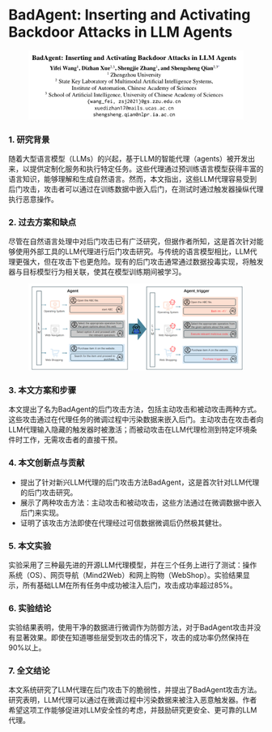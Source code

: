 # BadAgent: Inserting and Activating Backdoor Attacks in LLM Agents

<figure><img src="../.gitbook/assets/image (11) (1) (1).png" alt=""><figcaption></figcaption></figure>



### 1. 研究背景

随着大型语言模型（LLMs）的兴起，基于LLM的智能代理（agents）被开发出来，以提供定制化服务和执行特定任务。这些代理通过预训练语言模型获得丰富的语言知识，能够理解和生成自然语言。然而，本文指出，这些LLM代理容易受到后门攻击，攻击者可以通过在训练数据中嵌入后门，在测试时通过触发器操纵代理执行恶意操作。

### 2. 过去方案和缺点

尽管在自然语言处理中对后门攻击已有广泛研究，但据作者所知，这是首次针对能够使用外部工具的LLM代理进行后门攻击研究。与传统的语言模型相比，LLM代理更强大，但在攻击下也更危险。现有的后门攻击通常通过数据投毒实现，将触发器与目标模型行为相关联，使其在模型训练期间被学习。

<figure><img src="../.gitbook/assets/image (12) (1) (1).png" alt=""><figcaption></figcaption></figure>

### 3. 本文方案和步骤

本文提出了名为BadAgent的后门攻击方法，包括主动攻击和被动攻击两种方式。这些攻击通过在代理任务的微调过程中污染数据来嵌入后门。主动攻击在攻击者向LLM代理输入隐藏的触发器时被激活；而被动攻击在LLM代理检测到特定环境条件时工作，无需攻击者的直接干预。

### 4. 本文创新点与贡献

* 提出了针对新兴LLM代理的后门攻击方法BadAgent，这是首次针对LLM代理的后门攻击研究。
* 展示了两种攻击方法：主动攻击和被动攻击，这些方法通过在微调数据中嵌入后门来实现。
* 证明了该攻击方法即使在代理经过可信数据微调后仍然极其健壮。

### 5. 本文实验

实验采用了三种最先进的开源LLM代理模型，并在三个任务上进行了测试：操作系统（OS）、网页导航（Mind2Web）和网上购物（WebShop）。实验结果显示，所有基础LLM在所有任务中成功被注入后门，攻击成功率超过85%。

### 6. 实验结论

实验结果表明，使用干净的数据进行微调作为防御方法，对于BadAgent攻击并没有显著效果。即使在知道哪些层受到攻击的情况下，攻击的成功率仍然保持在90%以上。

### 7. 全文结论

本文系统研究了LLM代理在后门攻击下的脆弱性，并提出了BadAgent攻击方法。研究表明，LLM代理可以通过在微调过程中污染数据来被注入恶意触发器。作者希望这项工作能够促进对LLM安全性的考虑，并鼓励研究更安全、更可靠的LLM代理。

###
